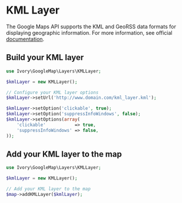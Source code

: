 # KML Layer

The Google Maps API supports the KML and GeoRSS data formats for displaying geographic information. For more
information, see official [documentation](http://code.google.com/apis/maps/documentation/javascript/layers.html#KMLLayers).

## Build your KML layer

``` php
use Ivory\GoogleMap\Layers\KMLLayer;

$kmlLayer = new KMLLayer();

// Configure your KML layer options
$kmlLayer->setUrl('http://www.domain.com/kml_layer.kml');

$kmlLayer->setOption('clickable', true);
$kmlLayer->setOption('suppressInfoWindows', false);
$kmlLayer->setOptions(array(
    'clickable'           => true,
    'suppressInfoWindows' => false,
));
```

## Add your KML layer to the map

``` php
use Ivory\GoogleMap\Layers\KMLLayer;

$kmlLayer = new KMLLayer();

// Add your KML layer to the map
$map->addKMLLayer($kmlLayer);
```
